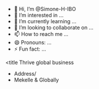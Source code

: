- 👋 Hi, I’m @Simone-H-IBO
- 👀 I’m interested in ...
- 🌱 I’m currently learning ...
- 💞️ I’m looking to collaborate on ...
- 📫 How to reach me ...
- 😄 Pronouns: ...
- ⚡ Fun fact: ...

<!---
Simone-H-IBO/Simone-H-IBO is a ✨ special ✨ repository because its `README.md` (this file) appears on your GitHub profile.
You can click the Preview link to take a look at your changes.
--->
<title</title>
Thrive global business
- Address/
- Mekelle & Globally
